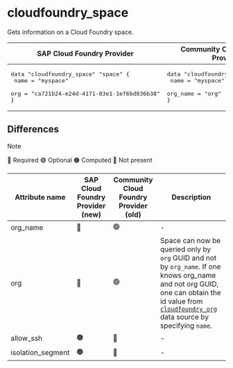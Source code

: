 # cloudfoundry_space

Gets information on a Cloud Foundry space.

|  SAP Cloud Foundry Provider | Community Cloud Foundry Provider  |
| -- | -- |
| <pre>data "cloudfoundry_space" "space" {</br>  name = "myspace"</br>  org  = "ca721b24-e24d-4171-83e1-1ef6bd836b38"</br>}</br></pre>|<pre>data "cloudfoundry_space" "space" {</br>    name = "myspace"</br>    org_name = "org"</br>}</br></pre> | 

## Differences

> [!NOTE]  
> 🔵 Required  🟢 Optional 🟠 Computed  🔴 Not present

| Attribute name | SAP Cloud Foundry Provider (new)|  Community Cloud Foundry Provider (old) | Description |
| --- | --- | --- | --- |
| org_name | 🔴 | 🟢 | - |
| org | 🔵 | 🟢 | Space can now be queried only by `org` GUID and not by `org_name`. If one knows org_name and not org GUID, one can obtain the id value from [`cloudfoundry_org`](/docs/data-sources/org.md) data source by specifying `name`. |
| allow_ssh | 🟠 | 🔴 | - |
| isolation_segment | 🟠 | 🔴 | - |
